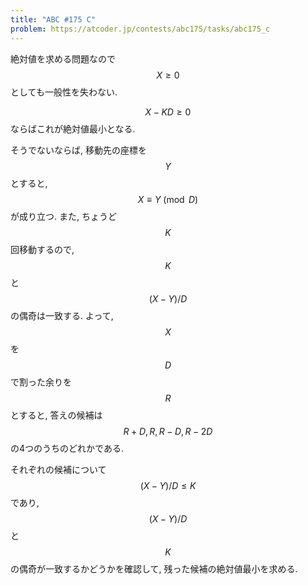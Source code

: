 ```yaml
---
title: "ABC #175 C"
problem: https://atcoder.jp/contests/abc175/tasks/abc175_c
---
```

絶対値を求める問題なので $$ X \geq 0 $$ としても一般性を失わない.

$$ X-KD \geq 0 $$ ならばこれが絶対値最小となる.

そうでないならば, 移動先の座標を $$ Y $$ とすると, $$ X \equiv Y \pmod D $$ が成り立つ. また, ちょうど $$ K $$ 回移動するので, $$ K $$ と $$ (X-Y)/D $$ の偶奇は一致する. よって, $$ X $$ を $$ D $$ で割った余りを $$ R $$ とすると, 答えの候補は $$ R+D, R, R-D, R-2D $$ の4つのうちのどれかである.

それぞれの候補について $$ (X-Y)/D \leq K $$ であり, $$ (X-Y)/D $$ と $$ K $$ の偶奇が一致するかどうかを確認して, 残った候補の絶対値最小を求める.
